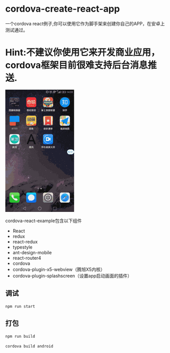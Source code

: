 # cordova-create-react-app
一个cordova react例子,你可以使用它作为脚手架来创建你自己的APP，在安卓上测试通过。


# Hint:不建议你使用它来开发商业应用，cordova框架目前很难支持后台消息推送.

![](./test.gif)

cordova-react-example包含以下组件

- React
- redux
- react-redux
- typestyle
- ant-design-mobile
- react-router4
- cordova
- cordova-plugin-x5-webview（腾旭X5内核）
- cordova-plugin-splashscreen（设置app启动画面的插件）

## 调试

```npm run start ```

## 打包

```npm run build```

```cordova build android```



